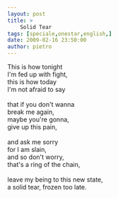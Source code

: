 ```yaml
---
layout: post
title: >
    Solid Tear
tags: [speciale,onestar,english,]
date: 2009-02-16 23:50:00
author: pietro
---
```

This is how tonight<br/>I'm fed up with fight,<br/>this is how today<br/>I'm not afraid to say<br/><br/>that if you don't wanna<br/>break me again,<br/>maybe you're gonna,<br/>give up this pain,<br/><br/>and ask me sorry<br/>for I am slain,<br/>and so don't worry,<br/>that's a ring of the chain,<br/><br/>leave my being to this new state,<br/>a solid tear, frozen too late.
